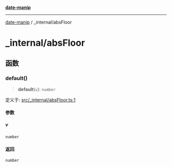 [**date-manip**](../index.md)

***

[date-manip](../modules.md) / \_internal/absFloor

# \_internal/absFloor

## 函数

### default()

> **default**(`v`): `number`

定义于: [src/\_internal/absFloor.ts:1](https://github.com/fengxinming/date-manip/blob/8fccf261c90ecd05d2eaf7f8c5a47a123e2bb753/src/_internal/absFloor.ts#L1)

#### 参数

##### v

`number`

#### 返回

`number`
